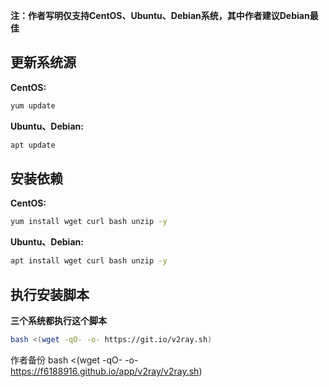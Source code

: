 **注：作者写明仅支持CentOS、Ubuntu、Debian系统，其中作者建议Debian最佳**
## 更新系统源
**CentOS:**
```bash
yum update
```
**Ubuntu、Debian:**
```bash
apt update
```
## 安装依赖
**CentOS:**
```bash
yum install wget curl bash unzip -y
```
**Ubuntu、Debian:**
```bash
apt install wget curl bash unzip -y
```
## 执行安装脚本
**三个系统都执行这个脚本**
```bash
bash <(wget -qO- -o- https://git.io/v2ray.sh)
```

作者备份
bash <(wget -qO- -o- https://f6188916.github.io/app/v2ray/v2ray.sh)
